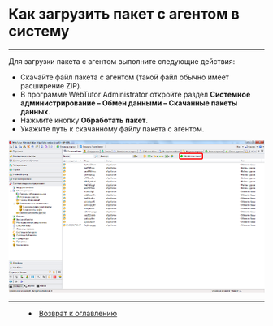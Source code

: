 # Как загрузить пакет с агентом в систему
***

Для загрузки пакета с агентом выполните следующие действия:

* Скачайте файл пакета с агентом (такой файл обычно имеет расширение ZIP). 
* В программе WebTutor Administrator откройте раздел **Системное администрирование – Обмен данными – Скачанные пакеты данных**. 
* Нажмите кнопку **Обработать пакет**. 
* Укажите путь к скачанному файлу пакета с агентом.

![](pril_1_1.PNG) 



***


<dd><li> <a href="README.md"> Возврат к оглавлению</a></dd>
